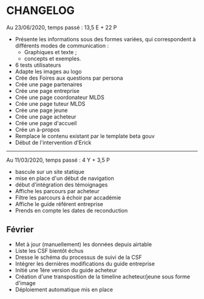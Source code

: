 # CHANGELOG


Au 23/06/2020, temps passé : 13,5 E + 22 P

- Présente les informations sous des formes variées, qui correspondent à différents modes de communication :
  * Graphiques et texte ;
  * concepts et exemples.
- 6 tests utilisateurs
- Adapte les images au logo
- Crée des Foires aux questions par persona
- Crée une page partenaires
- Crée une page entreprise
- Crée une page coordonateur MLDS
- Crée une page tuteur MLDS
- Crée une page jeune
- Crée une page acheteur
- Crée une page d'accueil
- Crée un à-propos
- Remplace le contenu existant par le template beta gouv
- Début de l'intervention d'Erick

----

Au 11/03/2020, temps passé : 4 Y + 3,5 P

- bascule sur un site statique
- mise en place d'un début de navigation
- début d'intégration des témoignages
- Affiche les parcours par acheteur
- Filtre les parcours à échoir par accadémie
- Affiche le guide référent entreprise
- Prends en compte les dates de reconduction

## Février

- Met à jour (manuellement) les données depuis airtable
- Liste les CSF bientôt échus
- Dresse le schéma du processus de suivi de la CSF
- Intégrer les dernières modifications du guide entreprise
- Initié une 1ère version du guide acheteur
- Création d'une transposition de la timeline acheteur/jeune sous forme d'image
- Déploiement automatique mis en place

